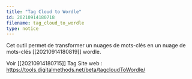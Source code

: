 ```yaml
---
title: "Tag Cloud to Wordle"
id: 20210914180718
filename: tag_cloud_to_wordle
type: notice
---
```


Cet outil permet de transformer un nuages de mots-clés en un nuage de mots-clés [[20210914180819]] wordle.

Voir [[20210914180715]] Tag
Site web : <https://tools.digitalmethods.net/beta/tagcloudToWordle/>

